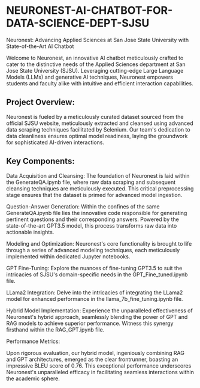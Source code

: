 # NEURONEST-AI-CHATBOT-FOR-DATA-SCIENCE-DEPT-SJSU
Neuronest: Advancing Applied Sciences at San Jose State University with State-of-the-Art AI Chatbot

Welcome to Neuronest, an innovative AI chatbot meticulously crafted to cater to the distinctive needs of the Applied Sciences department at San Jose State University (SJSU). Leveraging cutting-edge Large Language Models (LLMs) and generative AI techniques, Neuronest empowers students and faculty alike with intuitive and efficient interaction capabilities.

## Project Overview:

Neuronest is fueled by a meticulously curated dataset sourced from the official SJSU website, meticulously extracted and cleansed using advanced data scraping techniques facilitated by Selenium. Our team's dedication to data cleanliness ensures optimal model readiness, laying the groundwork for sophisticated AI-driven interactions.

## Key Components:

Data Acquisition and Cleansing: The foundation of Neuronest is laid within the GenerateQA.ipynb file, where raw data scraping and subsequent cleansing techniques are meticulously executed. This critical preprocessing stage ensures that the dataset is primed for advanced model ingestion.

Question-Answer Generation: Within the confines of the same GenerateQA.ipynb file lies the innovative code responsible for generating pertinent questions and their corresponding answers. Powered by the state-of-the-art GPT3.5 model, this process transforms raw data into actionable insights.

Modeling and Optimization: Neuronest's core functionality is brought to life through a series of advanced modeling techniques, each meticulously implemented within dedicated Jupyter notebooks.

GPT Fine-Tuning: Explore the nuances of fine-tuning GPT3.5 to suit the intricacies of SJSU's domain-specific needs in the GPT_Fine_tuned.ipynb file.

LLama2 Integration: Delve into the intricacies of integrating the LLama2 model for enhanced performance in the llama_7b_fine_tuning.ipynb file.

Hybrid Model Implementation: Experience the unparalleled effectiveness of Neuronest's hybrid approach, seamlessly blending the power of GPT and RAG models to achieve superior performance. Witness this synergy firsthand within the RAG_GPT.ipynb file.

Performance Metrics:

Upon rigorous evaluation, our hybrid model, ingeniously combining RAG and GPT architectures, emerged as the clear frontrunner, boasting an impressive BLEU score of 0.76. This exceptional performance underscores Neuronest's unparalleled efficacy in facilitating seamless interactions within the academic sphere.
